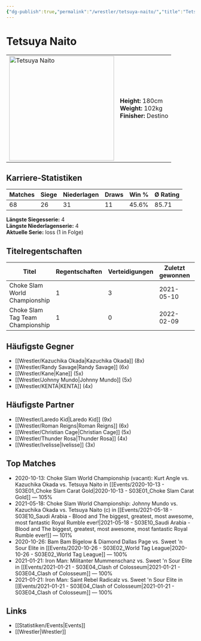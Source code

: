 ```yaml
---
{"dg-publish":true,"permalink":"/wrestler/tetsuya-naito/","title":"Tetsuya Naito","tags":["wrestler"],"noteIcon":""}
---
```



# Tetsuya Naito

<table>
        <tr>
        <td><img src="https://github.com/CptSpaulding1980/choke-slam-wrestling/releases/download/images/Tetsuya_Naito.png" width="280" alt="Tetsuya Naito"></td>
        <td>
        <b>Height:</b> 180cm<br>
        <b>Weight:</b> 102kg<br>
        <b>Finisher:</b> Destino<br>
        </td>
        </tr>
        </table>
        
## Karriere-Statistiken

| Matches | Siege | Niederlagen | Draws | Win % | Ø Rating |
|---------|-------|-------------|-------|-------|-----------|
| 68 | 26 | 31 | 11 | 45.6% | 85.71 |

**Längste Siegesserie:** 4<br>**Längste Niederlagenserie:** 4<br>**Aktuelle Serie:** loss (1 in Folge)

## Titelregentschaften
| Titel | Regentschaften | Verteidigungen | Zuletzt gewonnen | Aktuell |
|-------|---------------|----------------|------------------|---------|
| Choke Slam World Championship | 1 | 3 | 2021-05-10 |  |
| Choke Slam Tag Team Championship | 1 | 0 | 2022-02-09 |  |


## Häufigste Gegner
- [[Wrestler/Kazuchika Okada\|Kazuchika Okada]] (8x)
- [[Wrestler/Randy Savage\|Randy Savage]] (6x)
- [[Wrestler/Kane\|Kane]] (5x)
- [[Wrestler/Johnny Mundo\|Johnny Mundo]] (5x)
- [[Wrestler/KENTA\|KENTA]] (4x)

## Häufigste Partner
- [[Wrestler/Laredo Kid\|Laredo Kid]] (9x)
- [[Wrestler/Roman Reigns\|Roman Reigns]] (6x)
- [[Wrestler/Christian Cage\|Christian Cage]] (5x)
- [[Wrestler/Thunder Rosa\|Thunder Rosa]] (4x)
- [[Wrestler/Ivelisse\|Ivelisse]] (3x)

## Top Matches
- 2020-10-13: Choke Slam World Championship (vacant): Kurt Angle vs. Kazuchika Okada vs. Tetsuya Naito in [[Events/2020-10-13 - S03E01_Choke Slam Carat Gold\|2020-10-13 - S03E01_Choke Slam Carat Gold]] — 105%
- 2021-05-18: Choke Slam World Championship: Johnny Mundo vs. Kazuchika Okada vs. Tetsuya Naito (c) in [[Events/2021-05-18 - S03E10_Saudi Arabia - Blood and The biggest, greatest, most awesome, most fantastic Royal Rumble ever!\|2021-05-18 - S03E10_Saudi Arabia - Blood and The biggest, greatest, most awesome, most fantastic Royal Rumble ever!]] — 101%
- 2020-10-26: Bam Bam Bigelow & Diamond Dallas Page vs. Sweet 'n Sour Elite in [[Events/2020-10-26 - S03E02_World Tag League\|2020-10-26 - S03E02_World Tag League]] — 100%
- 2021-01-21: Iron Man: Militanter Mummenschanz vs. Sweet 'n Sour Elite in [[Events/2021-01-21 - S03E04_Clash of Colosseum\|2021-01-21 - S03E04_Clash of Colosseum]] — 100%
- 2021-01-21: Iron Man: Saint Rebel Radicalz vs. Sweet 'n Sour Elite in [[Events/2021-01-21 - S03E04_Clash of Colosseum\|2021-01-21 - S03E04_Clash of Colosseum]] — 100%

## Links
- [[Statistiken/Events\|Events]]
- [[Wrestler\|Wrestler]]
